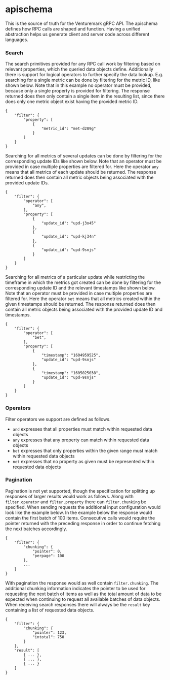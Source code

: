 # apischema

This is the source of truth for the Venturemark gRPC API. The apischema defines
how RPC calls are shaped and function. Having a unified abstraction helps us
generate client and server code across different languages.



### Search

The search primitives provided for any RPC call work by filtering based on
relevant properties, which the queried data objects define. Additionally there
is support for logical operators to further specify the data lookup. E.g.
searching for a single metric can be done by filtering for the metric ID, like
shown below. Note that in this example no operator must be provided, because
only a single property is provided for filtering. The response returned does
then only contain a single item in the resulting list, since there does only one
metric object exist having the provided metric ID.

```
{
    "filter": {
        "property": [
            {
                "metric_id": "met-d289g"
            }
        ]
    }
}
```

Searching for all metrics of several updates can be done by filtering for the
corresponding update IDs like shown below. Note that an operator must be
provided in case multiple properties are filtered for. Here the operator `any`
means that all metrics of each update should be returned. The response returned
does then contain all metric objects being associated with the provided update
IDs.

```
{
    "filter": {
        "operator": [
            "any",
        ],
        "property": [
            {
                "update_id": "upd-j3o45"
            },
            {
                "update_id": "upd-kj34n"
            },
            {
                "update_id": "upd-9snjs"
            }
        ]
    }
}
```

Searching for all metrics of a particular update while restricting the timeframe
in which the metrics got created can be done by filtering for the corresponding
update ID and the relevant timestamps like shown below. Note that an operator
must be provided in case multiple properties are filtered for. Here the operator
`bet` means that all metrics created within the given timestamps should be
returned. The response returned does then contain all metric objects being
associated with the provided update ID and timestamps.

```
{
    "filter": {
        "operator": [
            "bet",
        ],
        "property": [
            {
                "timestamp": "1604959525",
                "update_id": "upd-9snjs"
            },
            {
                "timestamp": "1605025038",
                "update_id": "upd-9snjs"
            }
        ]
    }
}
```



### Operators

Filter operators we support are defined as follows.

- `and` expresses that all properties must match within requested data objects
- `any` expresses that any property can match within requested data objects
- `bet` expresses that only properties within the given range must match within
  requested data objects
- `not` expresses that no property as given must be represented within requested
  data objects



### Pagination

Pagination is not yet supported, though the specification for splitting up
responses of larger results would work as follows. Along with `filter.operator`
and `filter.property` there can `filter.chunking` be specified. When sending
requests the additional input configuration would look like the example below.
In the example below the response would contain the first batch of 100 items.
Consecutive calls would require the pointer returned with the preceding response
in order to continue fetching the next batches accordingly.

```
{
    "filter": {
        "chunking": {
            "pointer": 0,
            "perpage": 100
        },
        ...
    }
}
```

With pagination the response would as well contain `filter.chunking`. The
additional chunking information indicates the pointer to be used for requesting
the next batch of items as well as the total amount of data to be expected when
continuing to request all available batches of data objects. When receiving
search responses there will always be the `result` key containing a list of
requested data objects.

```
{
    "filter": {
        "chunking": {
            "pointer": 123,
            "intotal": 750
        }
    },
    "result": [
        { ... },
        { ... },
        { ... }
    ]
}
```
